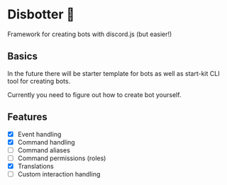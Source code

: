 # Disbotter :robot:

Framework for creating bots with discord.js (but easier!)

## Basics

In the future there will be starter template for bots as well as start-kit CLI tool for creating bots.

Currently you need to figure out how to create bot yourself.

## Features

-   [x] Event handling
-   [x] Command handling
-   [ ] Command aliases
-   [ ] Command permissions (roles)
-   [x] Translations
-   [ ] Custom interaction handling
